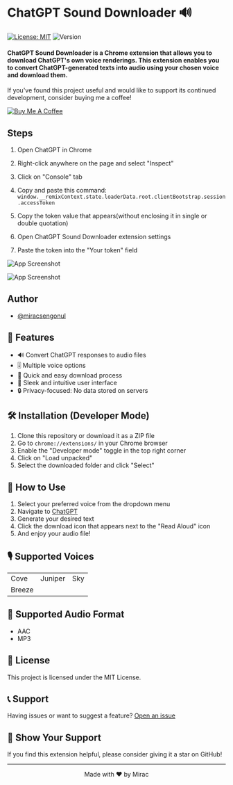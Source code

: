 # ChatGPT Sound Downloader 🔊

[![License: MIT](https://img.shields.io/badge/License-MIT-yellow.svg)](https://opensource.org/licenses/MIT)
![Version](https://img.shields.io/badge/version-1.0.0-blue)

#### ChatGPT Sound Downloader is a Chrome extension that allows you to download ChatGPT's own voice renderings. This extension enables you to convert ChatGPT-generated texts into audio using your chosen voice and download them.

If you've found this project useful and would like to support its continued development, consider buying me a coffee!

[![Buy Me A Coffee](https://www.buymeacoffee.com/assets/img/custom_images/orange_img.png)](https://www.buymeacoffee.com/mi)

## Steps

1. Open ChatGPT in Chrome
2. Right-click anywhere on the page and select "Inspect"
3. Click on "Console" tab
4. Copy and paste this command:
```window.__remixContext.state.loaderData.root.clientBootstrap.session.accessToken```

5. Copy the token value that appears(without enclosing it in single or double quotation)
6. Open ChatGPT Sound Downloader extension settings
7. Paste the token into the "Your token" field

![App Screenshot](extension.png)

 ![App Screenshot](screenshot.jpg)


## Author

- [@miracsengonul](https://www.x.com/miracsengonul)

## 🚀 Features

- 🔊 Convert ChatGPT responses to audio files
- 🎚️ Multiple voice options
- 💨 Quick and easy download process
- 🎨 Sleek and intuitive user interface
- 🔒 Privacy-focused: No data stored on servers

## 🛠️ Installation (Developer Mode)

1. Clone this repository or download it as a ZIP file
2. Go to `chrome://extensions/` in your Chrome browser
3. Enable the "Developer mode" toggle in the top right corner
4. Click on "Load unpacked"
5. Select the downloaded folder and click "Select"

## 🔧 How to Use

1. Select your preferred voice from the dropdown menu
2. Navigate to [ChatGPT](https://chatgpt.com/)
3. Generate your desired text
4. Click the download icon that appears next to the "Read Aloud" icon
5. And enjoy your audio file!

## 🎙️ Supported Voices

| |  |  |
| :-------- | :------- | :--------------------
| Cove | Juniper | Sky |
| Breeze|


## 🎵 Supported Audio Format

- AAC
- MP3

## 📝 License

This project is licensed under the MIT License.

## 📞 Support

Having issues or want to suggest a feature? [Open an issue](https://github.com/miracsengonul/chatgpt-sound-downloader/issues)

## 🌟 Show Your Support

If you find this extension helpful, please consider giving it a star on GitHub!


---

<p align="center">Made with ❤️ by Mirac</p>
